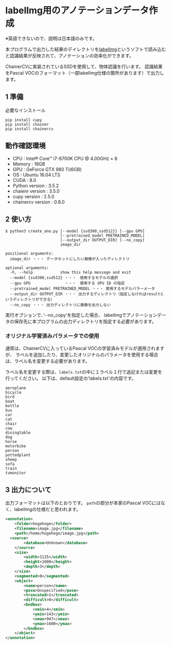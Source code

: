 # labelImg用のアノテーションデータ作成

※英語できないので、説明は日本語のみです。

本プログラムで出力した結果のデイレクトリを[labelImg](https://github.com/tzutalin/labelImg)というソフトで読み込むと認識結果が反映されて、アノテーションの効率化ができます。

ChainerCVに実装されているSSDを使用して、物体認識を行います。
認識結果をPascal VOCのフォーマット（一部labelImg仕様の箇所があります）で出力します。

## 1 準備

必要なインストール

```Shell
pip install cupy
pip install chainer
pip install chainercv
```

## 動作確認環境

+ CPU : Intel® Core™ i7-6700K CPU @ 4.00GHz × 8
+ Memory : 16GB
+ GPU : GeForce GTX 980 Ti(6GB)
+ OS : Ubuntu 16.04 LTS
+ CUDA : 8.0
+ Python version : 3.5.2
+ chaienr version : 3.5.0
+ cupy version : 2.5.0
+ chainercv version : 0.8.0

## 2 使い方

```
$ python3 create_ano.py [--model {ssd300,ssd512}] [--gpu GPU]
                        [--pretrained_model PRETRAINED_MODEL]
                        [--output_dir OUTPUT_DIR] [--no_copy]
                        image_dir

positional arguments:
  image_dir ・・・ データセットにしたい画像が入ったディレクトリ

optional arguments:
  -h, --help            show this help message and exit
  --model {ssd300,ssd512} ・・・　使用するモデルの選択
  --gpu GPU               ・・・　使用する GPU ID の指定
  --pretrained_model PRETRAINED_MODEL ・・・ 使用するモデルパラーメータ
  --output_dir OUTPUT_DIR ・・・ 出力するディレクトリ（指定しなければresultというディレクトリができる）
  --no_copy ・・・ 出力ディレクトリに画像を出力しない
```

実行オプションで、’--no_copy’を指定した場合、
labelImgでアノテーションデータの保存先に本プログラムの出力ディレクトリを指定する必要があります。

### オリジナル学習済みパラメータでの使用

通常は、ChainerCVに入っているPascal VOCの学習済みモデルが適用されますが、
ラベルを追加したり、変更したオリジナルのパラメータを使用する場合は、ラベル名を変更する必要があります。

ラベル名を変更する際は、`labels.txt`の中に１ラベル１行で追記または変更を行ってください。
以下は、default設定の'labels.txt'の内容です。

```
aeroplane
bicycle
bird
boat
bottle
bus
car
cat
chair
cow
diningtable
dog
horse
motorbike
person
pottedplant
sheep
sofa
train
tvmonitor
```

## 3 出力について

出力フォーマットは以下のとおりです。
`path`の部分が本家のPascal VOCにはなく、labelImgの仕様だと思われます。

```xml
<annotation>
	<folder>hogehoge</folder>
	<filename>image.jpg</filename>
	<path>/home/hogehoge/image.jpg</path>
  <source>
		<database>Unknown</database>
	</source>
	<size>
		<width>1125</width>
		<height>1600</height>
		<depth>3</depth>
	</size>
	<segmented>0</segmented>
	<object>
		<name>person</name>
		<pose>Unspecified</pose>
		<truncated>1</truncated>
		<difficult>0</difficult>
		<bndbox>
			<xmin>4</xmin>
			<ymin>143</ymin>
			<xmax>947</xmax>
			<ymax>1600</ymax>
		</bndbox>
	</object>
</annotation>
```
